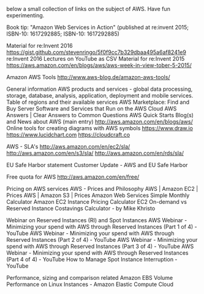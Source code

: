 below a small collection of links on the subject of AWS. 
Have fun experimenting.

Book tip:
"Amazon Web Services in Action" (published at re:invent 2015; ISBN-10: 1617292885; ISBN-10: 1617292885)

Material for re:Invent 2016
https://gist.github.com/stevenringo/5f0f9cc7b329dbaa495a6af8241e9
re:Invent 2016 Lectures on YouTube as CSV
Material for re:Invent 2015
https://aws.amazon.com/en/blogs/aws/aws-week-in-view-tober-5-2015/

Amazon AWS Tools
http://www.aws-blog.de/amazon-aws-tools/
 
General information
AWS products and services - global data processing, storage, database, analysis, application, deployment and mobile services.
Table of regions and their available services
AWS Marketplace: Find and Buy Server Software and Services that Run on the AWS Cloud
AWS Answers | Clear Answers to Common Questions
AWS Quick Starts
Blog(s) and News about AWS (main entry)
http://aws.amazon.com/en/blogs/aws/
Online tools for creating diagrams with AWS symbols
https://www.draw.io
https://www.lucidchart.com
https://cloudcraft.co

AWS - SLA's
http://aws.amazon.com/en/ec2/sla/
http://aws.amazon.com/en/s3/sla/
http://aws.amazon.com/en/rds/sla/

EU Safe Harbor statement
Customer Update - AWS and EU Safe Harbor

Free quota for AWS
http://aws.amazon.com/en/free/

Pricing on AWS services
AWS - Prices and Philosophy
AWS | Amazon EC2 | Prices
AWS | Amazon S3 | Prices
Amazon Web Services Simple Monthly Calculator
Amazon EC2 Instance Pricing Calculator
EC2 On-demand vs Reserved Instance Costavings Calculator - by Mike Khristo


Webinar on Reserved Instances (RI) and Spot Instances
AWS Webinar - Minimizing your spend with AWS through Reserved Instances (Part 1 of 4) - YouTube
AWS Webinar - Minimizing your spend with AWS through Reserved Instances (Part 2 of 4) - YouTube
AWS Webinar - Minimizing your spend with AWS through Reserved Instances (Part 3 of 4) - YouTube
AWS Webinar - Minimizing your spend with AWS through Reserved Instances (Part 4 of 4) - YouTube
How to Manage Spot Instance Interruption - YouTube


Performance, sizing and comparison related
Amazon EBS Volume Performance on Linux Instances - Amazon Elastic Compute Cloud
